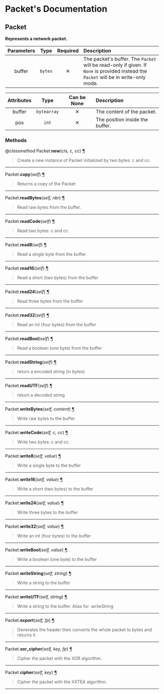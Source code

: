 # Packet's Documentation

## Packet
**Represents a network packet.**

| Parameters | Type | Required | Description |
| :-: | :-: | :-: | :-- |
| buffer | `bytes` | ✕ |  The packet's buffer. The ``Packet`` will be read-only if given. If ``None`` is provided instead the ``Packet`` will be in write-only mode. |

| Attributes | Type | Can be None | Description |
| :-: | :-: | :-: | :-- |
| buffer | `bytearray` | ✕ |  The content of the packet. |
| pos | `int` | ✕ |  The position inside the buffer. |


### Methods
@*classmethod*
Packet.**new**(_cls, c, cc_) <a id="Packet.new" href="#Packet.new">¶</a>
>
>Create a new instance of Packet initialized by two bytes: c and cc.
---

Packet.**copy**(_self_) <a id="Packet.copy" href="#Packet.copy">¶</a>
>
>Returns a copy of the Packet
---

Packet.**readBytes**(_self, nbr_) <a id="Packet.readBytes" href="#Packet.readBytes">¶</a>
>
>Read raw bytes from the buffer.
---

Packet.**readCode**(_self_) <a id="Packet.readCode" href="#Packet.readCode">¶</a>
>
>Read two bytes: c and cc.
---

Packet.**read8**(_self_) <a id="Packet.read8" href="#Packet.read8">¶</a>
>
>Read a single byte from the buffer.
---

Packet.**read16**(_self_) <a id="Packet.read16" href="#Packet.read16">¶</a>
>
>Read a short (two bytes) from the buffer
---

Packet.**read24**(_self_) <a id="Packet.read24" href="#Packet.read24">¶</a>
>
>Read three bytes from the buffer
---

Packet.**read32**(_self_) <a id="Packet.read32" href="#Packet.read32">¶</a>
>
>Read an int (four bytes) from the buffer
---

Packet.**readBool**(_self_) <a id="Packet.readBool" href="#Packet.readBool">¶</a>
>
>Read a boolean (one byte) from the buffer
---

Packet.**readString**(_self_) <a id="Packet.readString" href="#Packet.readString">¶</a>
>
>return a encoded string (in bytes)
---

Packet.**readUTF**(_self_) <a id="Packet.readUTF" href="#Packet.readUTF">¶</a>
>
>return a decoded string
---

Packet.**writeBytes**(_self, content_) <a id="Packet.writeBytes" href="#Packet.writeBytes">¶</a>
>
>Write raw bytes to the buffer
---

Packet.**writeCode**(_self, c, cc_) <a id="Packet.writeCode" href="#Packet.writeCode">¶</a>
>
>Write two bytes: c and cc.
---

Packet.**write8**(_self, value_) <a id="Packet.write8" href="#Packet.write8">¶</a>
>
>Write a single byte to the buffer
---

Packet.**write16**(_self, value_) <a id="Packet.write16" href="#Packet.write16">¶</a>
>
>Write a short (two bytes) to the buffer
---

Packet.**write24**(_self, value_) <a id="Packet.write24" href="#Packet.write24">¶</a>
>
>Write three bytes to the buffer
---

Packet.**write32**(_self, value_) <a id="Packet.write32" href="#Packet.write32">¶</a>
>
>Write an int (four bytes) to the buffer
---

Packet.**writeBool**(_self, value_) <a id="Packet.writeBool" href="#Packet.writeBool">¶</a>
>
>Write a boolean (one byte) to the buffer
---

Packet.**writeString**(_self, string_) <a id="Packet.writeString" href="#Packet.writeString">¶</a>
>
>Write a string to the buffer
---

Packet.**writeUTF**(_self, string_) <a id="Packet.writeUTF" href="#Packet.writeUTF">¶</a>
>
>Write a string to the buffer. Alias for .writeString
---

Packet.**export**(_self, fp_) <a id="Packet.export" href="#Packet.export">¶</a>
>
>Generates the header then converts the whole packet to bytes and returns it.
---

Packet.**xor\_cipher**(_self, key, fp_) <a id="Packet.xor_cipher" href="#Packet.xor_cipher">¶</a>
>
>Cipher the packet with the XOR algorithm.
---

Packet.**cipher**(_self, key_) <a id="Packet.cipher" href="#Packet.cipher">¶</a>
>
>Cipher the packet with the XXTEA algorithm.
---

